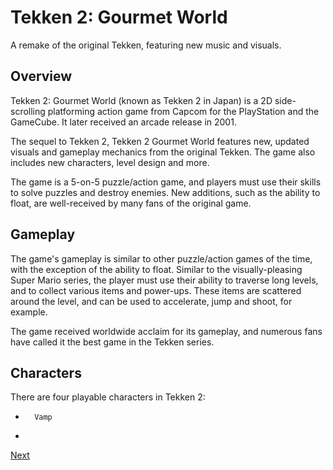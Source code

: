 # Tekken 2: Gourmet World

A remake of the original Tekken, featuring new music and visuals.

## Overview

Tekken 2: Gourmet World (known as Tekken 2 in Japan) is a 2D side-scrolling platforming action game from Capcom for the PlayStation and the GameCube. It later received an arcade release in 2001.

The sequel to Tekken 2, Tekken 2 Gourmet World features new, updated visuals and gameplay mechanics from the original Tekken. The game also includes new characters, level design and more.

The game is a 5-on-5 puzzle/action game, and players must use their skills to solve puzzles and destroy enemies. New additions, such as the ability to float, are well-received by many fans of the original game.

## Gameplay

The game's gameplay is similar to other puzzle/action games of the time, with the exception of the ability to float. Similar to the visually-pleasing Super Mario series, the player must use their ability to traverse long levels, and to collect various items and power-ups. These items are scattered around the level, and can be used to accelerate, jump and shoot, for example.

The game received worldwide acclaim for its gameplay, and numerous fans have called it the best game in the Tekken series.

## Characters

There are four playable characters in Tekken 2:

*       Vamp
 *
[Next](3.md)